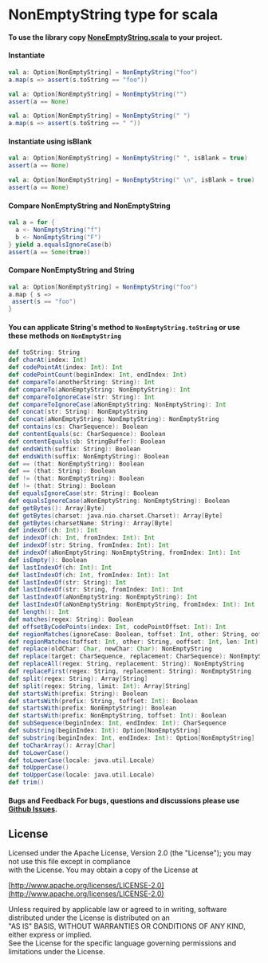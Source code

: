 # NonEmptyString type for scala  
 
#### To use the library copy [NoneEmptyString.scala](https://github.com/gekomad/non-empty-string/blob/master/src/main/scala/com/github/gekomad/nonemptystring/NonEmptyString.scala)  to your project.

#### Instantiate  
```scala 
val a: Option[NonEmptyString] = NonEmptyString("foo")  
a.map(s => assert(s.toString == "foo"))  
``` 

```scala 
val a: Option[NonEmptyString] = NonEmptyString("")  
assert(a == None)  
``` 

```scala
val a: Option[NonEmptyString] = NonEmptyString(" ")  
a.map(s => assert(s.toString == " "))  
``` 
#### Instantiate using isBlank
```scala
val a: Option[NonEmptyString] = NonEmptyString(" ", isBlank = true)  
assert(a == None)  
``` 

```scala
val a: Option[NonEmptyString] = NonEmptyString(" \n", isBlank = true)  
assert(a == None)  
```   

#### Compare NonEmptyString and NonEmptyString  
  
```scala  
val a = for {  
  a <- NonEmptyString("f")
  b <- NonEmptyString("F")
} yield a.equalsIgnoreCase(b)  
assert(a == Some(true))  
```  
#### Compare NonEmptyString and String  
```scala
val a: Option[NonEmptyString] = NonEmptyString("foo")  
a.map { s =>  
 assert(s == "foo")
}  
```

#### You can applicate String's method to `NonEmptyString.toString` or use these methods   on `NonEmptyString`
```scala
def toString: String   
def charAt(index: Int)   
def codePointAt(index: Int): Int   
def codePointCount(beginIndex: Int, endIndex: Int)   
def compareTo(anotherString: String): Int   
def compareTo(aNonEmptyString: NonEmptyString): Int   
def compareToIgnoreCase(str: String): Int   
def compareToIgnoreCase(aNonEmptyString: NonEmptyString): Int   
def concat(str: String): NonEmptyString   
def concat(aNonEmptyString: NonEmptyString): NonEmptyString   
def contains(cs: CharSequence): Boolean   
def contentEquals(sc: CharSequence): Boolean   
def contentEquals(sb: StringBuffer): Boolean   
def endsWith(suffix: String): Boolean   
def endsWith(suffix: NonEmptyString): Boolean   
def == (that: NonEmptyString): Boolean   
def == (that: String): Boolean   
def != (that: NonEmptyString): Boolean   
def != (that: String): Boolean   
def equalsIgnoreCase(str: String): Boolean   
def equalsIgnoreCase(aNonEmptyString: NonEmptyString): Boolean   
def getBytes(): Array[Byte]   
def getBytes(charset: java.nio.charset.Charset): Array[Byte]   
def getBytes(charsetName: String): Array[Byte]   
def indexOf(ch: Int): Int   
def indexOf(ch: Int, fromIndex: Int): Int   
def indexOf(str: String, fromIndex: Int): Int   
def indexOf(aNonEmptyString: NonEmptyString, fromIndex: Int): Int   
def isEmpty(): Boolean   
def lastIndexOf(ch: Int): Int   
def lastIndexOf(ch: Int, fromIndex: Int): Int   
def lastIndexOf(str: String): Int   
def lastIndexOf(str: String, fromIndex: Int): Int   
def lastIndexOf(aNonEmptyString: NonEmptyString): Int   
def lastIndexOf(aNonEmptyString: NonEmptyString, fromIndex: Int): Int   
def length(): Int   
def matches(regex: String): Boolean   
def offsetByCodePoints(index: Int, codePointOffset: Int): Int   
def regionMatches(ignoreCase: Boolean, toffset: Int, other: String, ooffset: Int, len: Int)   
def regionMatches(toffset: Int, other: String, ooffset: Int, len: Int)   
def replace(oldChar: Char, newChar: Char): NonEmptyString   
def replace(target: CharSequence, replacement: CharSequence): NonEmptyString   
def replaceAll(regex: String, replacement: String): NonEmptyString   
def replaceFirst(regex: String, replacement: String): NonEmptyString   
def split(regex: String): Array[String]   
def split(regex: String, limit: Int): Array[String]   
def startsWith(prefix: String): Boolean   
def startsWith(prefix: String, toffset: Int): Boolean   
def startsWith(prefix: NonEmptyString): Boolean   
def startsWith(prefix: NonEmptyString, toffset: Int): Boolean   
def subSequence(beginIndex: Int, endIndex: Int): CharSequence   
def substring(beginIndex: Int): Option[NonEmptyString]   
def substring(beginIndex: Int, endIndex: Int): Option[NonEmptyString]   
def toCharArray(): Array[Char]   
def toLowerCase()   
def toLowerCase(locale: java.util.Locale)   
def toUpperCase()   
def toUpperCase(locale: java.util.Locale)   
def trim()   
 ``` 
 
 #### Bugs and Feedback For bugs, questions and discussions please use [Github Issues](https://github.com/gekomad/non-empty-string/issues).    
    
## License    
 Licensed under the Apache License, Version 2.0 (the "License"); you may not use this file except in compliance    
with the License. You may obtain a copy of the License at    
    
[http://www.apache.org/licenses/LICENSE-2.0](http://www.apache.org/licenses/LICENSE-2.0)    
    
Unless required by applicable law or agreed to in writing, software distributed under the License is distributed on an    
"AS IS" BASIS, WITHOUT WARRANTIES OR CONDITIONS OF ANY KIND, either express or implied.    
See the License for the specific language governing permissions and limitations under the License.